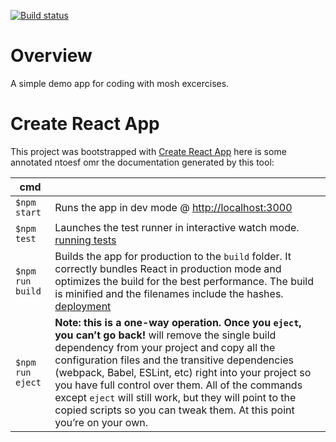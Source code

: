 [![Build status](https://ci.appveyor.com/api/projects/status/byu2cq1fu42eft6p?svg=true)](https://ci.appveyor.com/project/bobthearsonist/vidly-react-app-demo)

# Overview

A simple demo app for coding with mosh excercises.

# Create React App
This project was bootstrapped with [Create React App](https://github.com/facebook/create-react-app) here is some annotated ntoesf omr the documentation generated by this tool:

|cmd||
|---|---|
|`$npm start`|Runs the app in dev mode @ [http://localhost:3000](http://localhost:3000)|
|`$npm test`|Launches the test runner in interactive watch mode. [running tests](https://facebook.github.io/create-react-app/docs/running-tests)|
|`$npm run build`|Builds the app for production to the `build` folder. It correctly bundles React in production mode and optimizes the build for the best performance. The build is minified and the filenames include the hashes. [deployment](https://facebook.github.io/create-react-app/docs/deployment)|
|`$npm run eject`|**Note: this is a one-way operation. Once you `eject`, you can’t go back!** will remove the single build dependency from your project and copy all the configuration files and the transitive dependencies (webpack, Babel, ESLint, etc) right into your project so you have full control over them. All of the commands except `eject` will still work, but they will point to the copied scripts so you can tweak them. At this point you’re on your own.|
